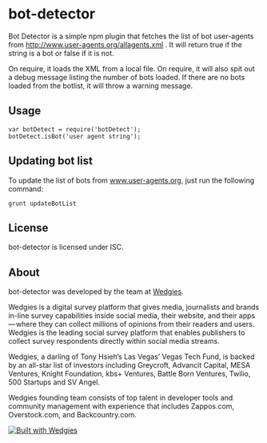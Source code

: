 # bot-detector

Bot Detector is a simple npm plugin that fetches the list of bot user-agents from http://www.user-agents.org/allagents.xml .  It will return true if the string is a bot or false if it is not.

On require, it loads the XML from a local file.  On require, it will also spit out a debug message listing the number of bots loaded.  If there are no bots loaded from the botlist, it will throw a warning message.

## Usage

    var botDetect = require('botDetect');
    botDetect.isBot('user agent string');

## Updating bot list

To update the list of bots from www.user-agents.org, just run the following command:

    grunt updateBotList

## License ##

bot-detector is licensed under ISC.

## About ##

bot-detector was developed by the team at [Wedgies](http://www.wedgies.com).

Wedgies is a digital survey platform that gives media, journalists and brands in-line survey capabilities inside social media, their website, and their apps — where they can collect millions of opinions from their readers and users. Wedgies is the leading social survey platform that enables publishers to collect survey respondents directly within social media streams.

Wedgies, a darling of Tony Hsieh’s Las Vegas’ Vegas Tech Fund, is backed by an all-star list of investors including Greycroft, Advancit Capital, MESA Ventures, Knight Foundation, kbs+ Ventures, Battle Born Ventures, Twilio, 500 Startups and SV Angel.

Wedgies founding team consists of top talent in developer tools and community management with experience that includes Zappos.com, Overstock.com, and Backcountry.com.

[![Built with Wedgies](https://d3v9r9uda02hel.cloudfront.net/production/1.55.17/img/built-with-wedgies.png)](http://wedgies.com)
